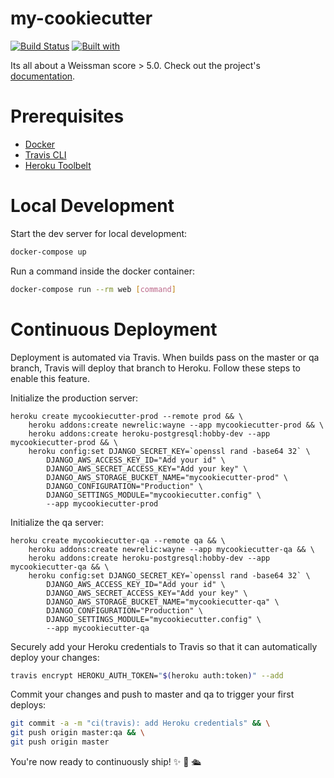 # my-cookiecutter

[![Build Status](https://travis-ci.org/krystianfranus/my-cookiecutter.svg?branch=master)](https://travis-ci.org/krystianfranus/my-cookiecutter)
[![Built with](https://img.shields.io/badge/Built_with-Cookiecutter_Django_Rest-F7B633.svg)](https://github.com/agconti/cookiecutter-django-rest)

Its all about a Weissman score > 5.0. Check out the project's [documentation](http://krystianfranus.github.io/my-cookiecutter/).

# Prerequisites

- [Docker](https://docs.docker.com/docker-for-mac/install/)  
- [Travis CLI](http://blog.travis-ci.com/2013-01-14-new-client/)
- [Heroku Toolbelt](https://toolbelt.heroku.com/)

# Local Development

Start the dev server for local development:
```bash
docker-compose up
```

Run a command inside the docker container:

```bash
docker-compose run --rm web [command]
```

# Continuous Deployment

Deployment is automated via Travis. When builds pass on the master or qa branch, Travis will deploy that branch to Heroku. Follow these steps to enable this feature.

Initialize the production server:

```
heroku create mycookiecutter-prod --remote prod && \
    heroku addons:create newrelic:wayne --app mycookiecutter-prod && \
    heroku addons:create heroku-postgresql:hobby-dev --app mycookiecutter-prod && \
    heroku config:set DJANGO_SECRET_KEY=`openssl rand -base64 32` \
        DJANGO_AWS_ACCESS_KEY_ID="Add your id" \
        DJANGO_AWS_SECRET_ACCESS_KEY="Add your key" \
        DJANGO_AWS_STORAGE_BUCKET_NAME="mycookiecutter-prod" \
        DJANGO_CONFIGURATION="Production" \
        DJANGO_SETTINGS_MODULE="mycookiecutter.config" \
        --app mycookiecutter-prod
```

Initialize the qa server:

```
heroku create mycookiecutter-qa --remote qa && \
    heroku addons:create newrelic:wayne --app mycookiecutter-qa && \
    heroku addons:create heroku-postgresql:hobby-dev --app mycookiecutter-qa && \
    heroku config:set DJANGO_SECRET_KEY=`openssl rand -base64 32` \
        DJANGO_AWS_ACCESS_KEY_ID="Add your id" \
        DJANGO_AWS_SECRET_ACCESS_KEY="Add your key" \
        DJANGO_AWS_STORAGE_BUCKET_NAME="mycookiecutter-qa" \
        DJANGO_CONFIGURATION="Production" \
        DJANGO_SETTINGS_MODULE="mycookiecutter.config" \
        --app mycookiecutter-qa
```

Securely add your Heroku credentials to Travis so that it can automatically deploy your changes:

```bash
travis encrypt HEROKU_AUTH_TOKEN="$(heroku auth:token)" --add
```

Commit your changes and push to master and qa to trigger your first deploys:

```bash
git commit -a -m "ci(travis): add Heroku credentials" && \
git push origin master:qa && \
git push origin master
```

You're now ready to continuously ship! ✨ 💅 🛳
